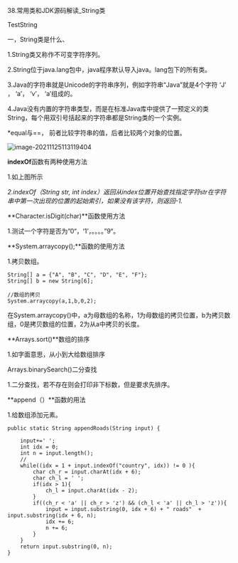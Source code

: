  38.常用类和JDK源码解读_String类

TestString

一，String类是什么、

1.String类又称作不可变字符序列。

2.String位于java.lang包中，java程序默认导入java。lang包下的所有类。

3.Java的字符串就是Unicode的字符串序列，例如字符串“Java”就是4个字符 ‘J’ ， ‘a’， ‘v’， ‘a’组成的。

4.Java没有内置的字符串类型，而是在标准Java库中提供了一预定义的类String，每个用双引号括起来的字符串都是String类的一个实例。





*equal与==， 前者比较字符串的值，后者比较两个对象的位置。







 

![image-20211125113119404](C:\Users\白木-泽\AppData\Roaming\Typora\typora-user-images\image-20211125113119404.png)

**indexOf**函数有两种使用方法

1.如上图所示

*2.indexOf（String str, int index）返回从index位置开始查找指定字符str在字符串中第一次出现的位置的起始索引，如果没有该字符，则返回-1.*



**Character.isDigit(char)**函数使用方法

1.测试一个字符是否为”0“，‘1’，。。。。”9“。



**System.arraycopy();**函数的使用方法

1.拷贝数组。

```
String[] a = {"A", "B", "C", "D", "E", "F"};
String[] b = new String[6];

//数组的拷贝
System.arraycopy(a,1,b,0,2);
```

在System.arraycopy()中，a为母数组的名称，1为母数组的拷贝位置，b为拷贝数组，0是拷贝数组的位置，2为从a中拷贝的长度。



**Arrays.sort()**数组的排序

1.如字面意思，从小到大给数组排序



Arrays.binarySearch()二分查找

1.二分查找，若不存在则会打印非下标数，但是要求先排序。



**append（）**函数的用法

1.给数组添加元素。







```
public static String appendRoads(String input) {

    input+=' ';
    int idx = 0;
    int n = input.length();
    //
    while((idx = 1 + input.indexOf("country", idx)) != 0 ){
        char ch_r = input.charAt(idx + 6);
        char ch_l = ' ';
        if(idx > 1){
            ch_l = input.charAt(idx - 2);
        }
        if((ch_r < 'a' || ch_r > 'z') && (ch_l < 'a' || ch_l > 'z')){
            input = input.substring(0, idx + 6) + " roads"  + input.substring(idx + 6, n);
            idx += 6;
            n += 6;
        }
    }
    return input.substring(0, n);
}
```

